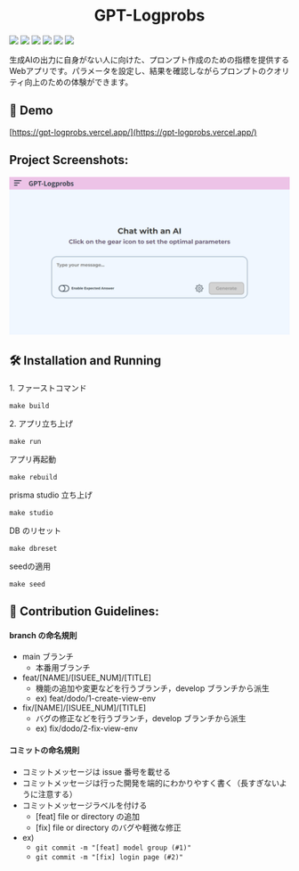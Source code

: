 <h1 align="center" id="title">GPT-Logprobs</h1>


<img src="https://img.shields.io/badge/-Next.js-000000.svg?logo=next.js&style=popout">
<img src="https://img.shields.io/badge/-React-000000.svg?logo=react&style=popout">
<img src="https://img.shields.io/badge/-TypeScript-000000.svg?logo=typescript&style=popout">
<img src="https://img.shields.io/badge/-Figma-000000.svg?logo=figma&style=popout">
<img src="https://img.shields.io/badge/-Prisma-000000.svg?logo=prisma&style=popout">
<img src="https://img.shields.io/badge/-Postgresql-000000.svg?logo=postgresql&style=popout">



<p id="description">生成AIの出力に自身がない人に向けた、プロンプト作成のための指標を提供するWebアプリです。パラメータを設定し、結果を確認しながらプロンプトのクオリティ向上のための体験ができます。</p>

<h2>🚀 Demo</h2>

[https://gpt-logprobs.vercel.app/](https://gpt-logprobs.vercel.app/)

<h2>Project Screenshots:</h2>

<img src="/public/screenshot.png" alt="project-image">

<h2>🛠️ Installation and Running</h2>

<p>1. ファーストコマンド</p>

```
make build
```

<p>2. アプリ立ち上げ</p>

```
make run
```

<p>アプリ再起動</p>

```
make rebuild
```

<p>prisma studio 立ち上げ</p>

```
make studio
```

<p>DB のリセット</p>

```
make dbreset
```

<p>seedの適用</p>

```
make seed
```

<h2>🍰 Contribution Guidelines:</h2>

#### branch の命名規則

- main ブランチ
  - 本番用ブランチ
- feat/[NAME]/[ISUEE_NUM]/[TITLE]
  - 機能の追加や変更などを行うブランチ，develop ブランチから派生
  - ex) feat/dodo/1-create-view-env
- fix/[NAME]/[ISUEE_NUM]/[TITLE]
  - バグの修正などを行うブランチ，develop ブランチから派生
  - ex) fix/dodo/2-fix-view-env

#### コミットの命名規則

- コミットメッセージは issue 番号を載せる
- コミットメッセージは行った開発を端的にわかりやすく書く（長すぎないように注意する）
- コミットメッセージラベルを付ける
  - [feat] file or directory の追加
  - [fix] file or directory のバグや軽微な修正
- ex)
  - `git commit -m "[feat] model group (#1)"`
  - `git commit -m "[fix] login page (#2)"`
